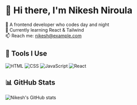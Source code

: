 # 👋 Hi there, I'm Nikesh Niroula
🚀 A frontend developer who codes day and night  
🌱 Currently learning React & Tailwind  
📫 Reach me: [nikesh@example.com](mailto:nikesh@example.com)  

## 🔧 Tools I Use
![HTML](https://img.shields.io/badge/-HTML5-orange?style=flat-square&logo=html5)
![CSS](https://img.shields.io/badge/-CSS3-blue?style=flat-square&logo=css3)
![JavaScript](https://img.shields.io/badge/-JavaScript-yellow?style=flat-square&logo=javascript)
![React](https://img.shields.io/badge/-React-black?style=flat-square&logo=react)

## 📊 GitHub Stats
![Nikesh's GitHub stats](https://github-readme-stats.vercel.app/api?username=YourGitHubUsername&show_icons=true&theme=radical)

